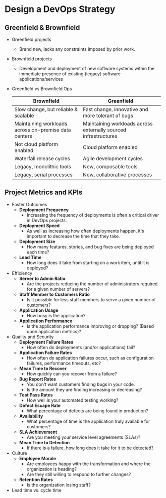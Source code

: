 # Design a DevOps Strategy

## Greenfield & Brownfield

- Greenfield projects
  - Brand new, lacks any constraints imposed by prior work.
- Brownfield projects
  - Development and deployment of new software systems within the immediate presence of existing (legacy) software applications/services
- Greenfield vs Brownfield Ops

  | Brownfield | Greenfield |
  | ------------|------------|
  | Slow change, but reliable & scalable | Fast change, innovative and more tolerant of bugs |
  | Maintaining workloads across on-premise data centers | Maintaining workloads across externally sourced infrastructures |
  | Not cloud platform enabled | Cloud platform enabled |
  | Waterfall release cycles | Agile development cycles |
  | Legacy, monolithic tools | New, composable tools |
  | Legacy, serial processes | New, collaborative processes |

## Project Metrics and KPIs

- Faster Outcomes
  - **Deployment Frequency**
    - Increasing the frequency of deployments is often a critical driver in DevOps projects.
  - **Deployment Speed**
    - As well as increasing how often deployments happen, it's important to decrease the time that they take.
  - **Deployment Size**
    - How many features, stories, and bug fixes are being deployed each time?
  - **Lead Time**
    - How long does it take from starting on a work item, until it is deployed?
- Efficiency
  - **Server to Admin Ratio**
    - Are the projects reducing the number of administrators required for a given number of servers?
  - **Staff Member to Customers Ratio**
    - Is it possible for less staff members to serve a given number of customers?
  - **Application Usage**
    - How busy is the application?
  - **Application Performance**
    - Is the application performance improving or dropping? (Based upon application metrics)?
- Quality and Security
  - **Deployment Failure Rates**
    - How often do deployments (and/or applications) fail?
  - **Application Failure Rates**
    - How often do application failures occur, such as configuration failures, performance timeouts, etc?
  - **Mean Time to Recover**
    - How quickly can you recover from a failure?
  - **Bug Report Rates**
    - You don't want customers finding bugs in your code.
    - Is the amount they are finding increasing or decreasing?
  - **Test Pass Rates**
    - How well is your automated testing working?
  - **Defect Escape Rate**
    - What percentage of defects are being found in production?
  - **Availability**
    - What percentage of time is the application truly available for customers?
  - **SLA Achievement**
    - Are you meeting your service level agreements (SLAs)?
  - **Mean Time to Detection**
    - If there is a failure, how long does it take for it to be detected?
- Culture
  - **Employee Morale**
    - Are employees happy with the transformation and where the organization is heading?
    - Are they still willing to respond to further changes?
  - **Retention Rates**
    - Is the organization losing staff?
- Lead time vs. cycle time